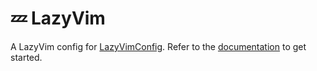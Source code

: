 # 💤 LazyVim

A LazyVim config for [LazyVimConfig](https://github.com/fxysunshine/LazyVimConfig).
Refer to the [documentation](https://lazyvim.github.io/installation) to get started.
